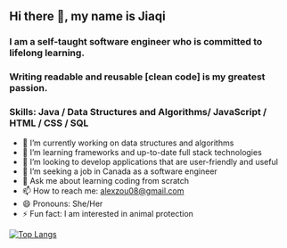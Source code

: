 ## Hi there 👋, my name is Jiaqi

### I am a self-taught software engineer who is committed to lifelong learning.
### Writing readable and reusable [clean code] is my greatest passion. 

### Skills: Java / Data Structures and Algorithms/ JavaScript / HTML / CSS / SQL

- 🔭 I’m currently working on data structures and algorithms 
- 🌱 I’m learning frameworks and up-to-date full stack technologies 
- 👯 I’m looking to develop applications that are user-friendly and useful
- 🤔 I’m seeking a job in Canada as a software engineer
- 💬 Ask me about learning coding from scratch
- 📫 How to reach me: alexzou08@gmail.com
- 😄 Pronouns: She/Her 
- ⚡ Fun fact: I am interested in animal protection

[![Top Langs](https://github-readme-stats.vercel.app/api/top-langs/?username=alexzou08&layout=compact&theme=radical)](https://github.com/anuraghazra/github-readme-stats)

<!---
alexzou08/alexzou08 is a ✨ special ✨ repository because its `README.md` (this file) appears on your GitHub profile.
You can click the Preview link to take a look at your changes.
--->
